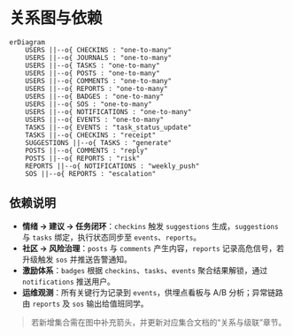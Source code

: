 # 关系图与依赖

```mermaid
erDiagram
    USERS ||--o{ CHECKINS : "one-to-many"
    USERS ||--o{ JOURNALS : "one-to-many"
    USERS ||--o{ TASKS : "one-to-many"
    USERS ||--o{ POSTS : "one-to-many"
    USERS ||--o{ COMMENTS : "one-to-many"
    USERS ||--o{ REPORTS : "one-to-many"
    USERS ||--o{ BADGES : "one-to-many"
    USERS ||--o{ SOS : "one-to-many"
    USERS ||--o{ NOTIFICATIONS : "one-to-many"
    USERS ||--o{ EVENTS : "one-to-many"
    TASKS ||--o{ EVENTS : "task_status_update"
    TASKS ||--o{ CHECKINS : "receipt"
    SUGGESTIONS ||--o{ TASKS : "generate"
    POSTS ||--o{ COMMENTS : "reply"
    POSTS ||--o{ REPORTS : "risk"
    REPORTS ||--o{ NOTIFICATIONS : "weekly_push"
    SOS ||--o{ REPORTS : "escalation"
```

## 依赖说明
- **情绪 → 建议 → 任务闭环**：`checkins` 触发 `suggestions` 生成，`suggestions` 与 `tasks` 绑定，执行状态同步至 `events`、`reports`。
- **社区 → 风险治理**：`posts` 与 `comments` 产生内容，`reports` 记录高危信号，若升级触发 `sos` 并推送告警通知。
- **激励体系**：`badges` 根据 `checkins`、`tasks`、`events` 聚合结果解锁，通过 `notifications` 推送用户。
- **运维观测**：所有关键行为记录到 `events`，供埋点看板与 A/B 分析；异常链路由 `reports` 及 `sos` 输出给值班同学。

> 若新增集合需在图中补充箭头，并更新对应集合文档的“关系与级联”章节。
